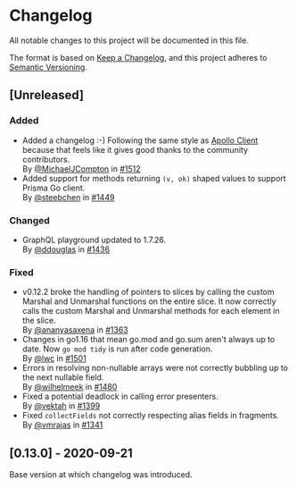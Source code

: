 # Changelog

All notable changes to this project will be documented in this file.

The format is based on [Keep a Changelog](https://keepachangelog.com/en/1.0.0/),
and this project adheres to [Semantic Versioning](https://semver.org/spec/v2.0.0.html).

## [Unreleased]

### Added 

* Added a changelog :-) Following the same style as [Apollo Client](https://github.com/apollographql/apollo-client) because that feels like it gives good thanks to the community contributors. <br />
By [@MichaelJCompton](https://github.com/MichaelJCompton) in [#1512](https://github.com/99designs/gqlgen/pull/1512)
* Added support for methods returning `(v, ok)` shaped values to support Prisma Go client. <br />
By [@steebchen](https://github.com/steebchen) in [#1449](https://github.com/99designs/gqlgen/pull/1449)

### Changed

* GraphQL playground updated to 1.7.26.  <br />
By [@ddouglas](https://github.com/ddouglas) in [#1436](https://github.com/99designs/gqlgen/pull/1436)

### Fixed

* v0.12.2 broke the handling of pointers to slices by calling the custom Marshal and Unmarshal functions on the entire slice.  It now correctly calls the custom Marshal and Unmarshal methods for each element in the slice. <br />
By [@ananyasaxena](https://github.com/ananyasaxena) in [#1363](https://github.com/99designs/gqlgen/pull/1363)
* Changes in go1.16 that mean go.mod and go.sum aren't always up to date.  Now `go mod tidy` is run after code generation. <br />
By [@lwc](https://github.com/lwc) in [#1501](https://github.com/99designs/gqlgen/pull/1501)
* Errors in resolving non-nullable arrays were not correctly bubbling up to the next nullable field. <br />
By [@wilhelmeek](https://github.com/wilhelmeek) in [#1480](https://github.com/99designs/gqlgen/pull/1480)
* Fixed a potential deadlock in calling error presenters.  <br />
By [@vektah](https://github.com/vektah) in [#1399](https://github.com/99designs/gqlgen/pull/1399)
* Fixed `collectFields` not correctly respecting alias fields in fragments.  <br />
By [@vmrajas](https://github.com/vmrajas) in [#1341](https://github.com/99designs/gqlgen/pull/1341)


## [0.13.0] - 2020-09-21

Base version at which changelog was introduced.


